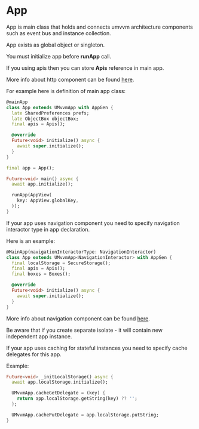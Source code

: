 # App

App is main class that holds and connects umvvm architecture components
such as event bus and instance collection.

App exists as global object or singleton.

You must initialize app before <b>runApp</b> call.

If you using apis then you can store <b>Apis</b> reference in main app.

More info about http component can be found [here](./apis.md).

For example here is definition of main app class:

```dart
@mainApp
class App extends UMvvmApp with AppGen {
  late SharedPreferences prefs;
  late ObjectBox objectBox;
  final apis = Apis();

  @override
  Future<void> initialize() async {
    await super.initialize();
  }
}

final app = App();

Future<void> main() async {
  await app.initialize();

  runApp(AppView(
    key: AppView.globalKey,
  ));
}
```

If your app uses navigation component you need to specify navigation interactor type in app declaration.

Here is an example:

```dart
@MainApp(navigationInteractorType: NavigationInteractor)
class App extends UMvvmApp<NavigationInteractor> with AppGen {
  final localStorage = SecureStorage();
  final apis = Apis();
  final boxes = Boxes();

  @override
  Future<void> initialize() async {
    await super.initialize();
  }
}
```

More info about navigation component can be found [here](./navigation.md).

Be aware that if you create separate isolate - it will contain new independent app instance.

If your app uses caching for stateful instances you need to specify cache delegates for this app.

Example:

```dart
Future<void> _initLocalStorage() async {
  await app.localStorage.initialize();

  UMvvmApp.cacheGetDelegate = (key) {
    return app.localStorage.getString(key) ?? '';
  };

  UMvvmApp.cachePutDelegate = app.localStorage.putString;
}
```